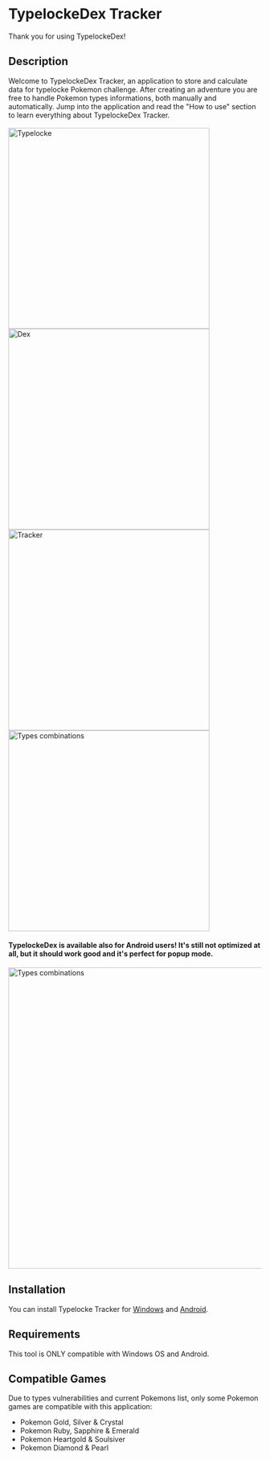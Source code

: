 # TypelockeDex Tracker

Thank you for using TypelockeDex!

## Description
Welcome to TypelockeDex Tracker, an application to store and calculate data for typelocke Pokemon challenge. After creating an adventure you are free to handle Pokemon types informations, both manually and automatically. Jump into the application and read the "How to use" section to learn everything about TypelockeDex Tracker. <br><br>
<img src="https://github.com/LoreStat/typelocke_dex/assets/138003780/a5c5170b-9002-4085-ae34-ecdc5c2ad74c" alt="Typelocke" width="400"/>
<img src="https://github.com/LoreStat/typelocke_dex/assets/138003780/7339ed19-5e76-425b-900d-4d6c20554864" alt="Dex" width="400"/>
<img src="https://github.com/LoreStat/typelocke_dex/assets/138003780/55d29687-7603-445e-bc98-2ed94cbe63a0" alt="Tracker" width="400"/>
<img src="https://github.com/LoreStat/typelocke_dex/assets/138003780/788d4ab7-7b1d-4203-9fd2-2969592b0b6d" alt="Types combinations" width="400"/>

#### TypelockeDex is available also for Android users! It's still not optimized at all, but it should work good and it's perfect for popup mode.
<img src="https://github.com/LoreStat/typelocke_dex/assets/138003780/e16cc99f-b922-4f8c-9c44-bc4e51c57257" alt="Types combinations" width="600"/>

## Installation
You can install Typelocke Tracker for [Windows](https://mega.nz/file/BiUQgQzI#gpbqV0oMwIHhetKU0etGeghbdr8cgK4ZZ278gr6Onwo) and [Android](https://mega.nz/file/U61X2b4S#-ztMBFmlDsi-ApmjdynbHdiMnO-oflRI_KCF-q-L-ls).

## Requirements
This tool is ONLY compatible with Windows OS and Android.

## Compatible Games
Due to types vulnerabilities and current Pokemons list, only some Pokemon games are compatible with this application:
- Pokemon Gold, Silver & Crystal
- Pokemon Ruby, Sapphire & Emerald
- Pokemon Heartgold & Soulsiver
- Pokemon Diamond & Pearl
